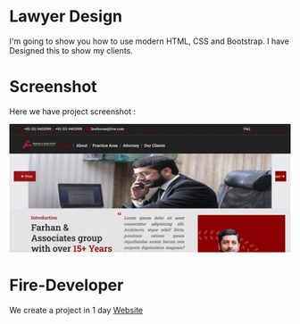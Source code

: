 # Lawyer Design 
I'm going to show you how to use modern HTML, CSS and Bootstrap.
I have Designed this to show my clients.

# Screenshot
Here we have project screenshot :

![screenshot](screenshot.jpg) 

# Fire-Developer

We create a project in 1 day <a href="nomitube.com" target="_blank">Website</a>  
